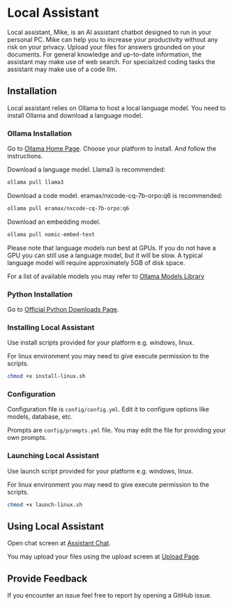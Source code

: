 # Local Assistant

Local assistant, Mike, is an AI assistant chatbot designed to run in your personal PC.
Mike can help you to increase your productivity without any risk on your privacy.
Upload your files for answers grounded on your documents. For general knowledge and up-to-date information, the
assistant may make use of web search. For specialized coding tasks the assistant may make use of a code llm.

## Installation

Local assistant relies on Ollama to host a local language model. You need to install Ollama and download a language
model.

### Ollama Installation

Go to [Ollama Home Page](https://ollama.com/). Choose your platform to install. And follow the instructions.

Download a language model. Llama3 is recommended:

```bash
ollama pull llama3
```

Download a code model. eramax/nxcode-cq-7b-orpo:q6 is recommended:

```bash
ollama pull eramax/nxcode-cq-7b-orpo:q6
```

Download an embedding model.

```bash
ollama pull nomic-embed-text
``` 

Please note that language models run best at GPUs. If you do not have a GPU you can still use a language model, but it
will be slow.
A typical language model will require approximately 5GB of disk space.

For a list of available models you may refer to [Ollama Models Library](https://ollama.com/library)

### Python Installation

Go to [Official Python Downloads Page](https://www.python.org/downloads/).

### Installing Local Assistant

Use install scripts provided for your platform e.g. windows, linux.

For linux environment you may need to give execute permission to the scripts.

```bash
chmod +x install-linux.sh
```

### Configuration

Configuration file is `config/config.yml`. Edit it to configure options like models, database, etc.

Prompts are `config/prompts.yml` file. You may edit the file for providing your own prompts.

### Launching Local Assistant

Use launch script provided for your platform e.g. windows, linux.

For linux environment you may need to give execute permission to the scripts.

```bash
chmod +x launch-linux.sh
```

## Using Local Assistant

Open chat screen at [Assistant Chat](http://localhost:8501/Assistant_Chat).

You may upload your files using the upload screen at [Upload Page](http://localhost:8501/Upload).

## Provide Feedback

If you encounter an issue feel free to report by opening a GitHub issue.

